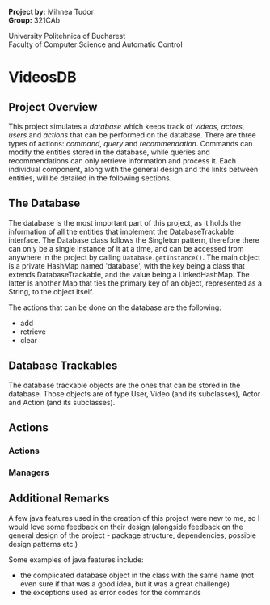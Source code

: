 **Project by:** Mihnea Tudor \
**Group:** 321CAb

University Politehnica of Bucharest \
Faculty of Computer Science and Automatic Control

# VideosDB

## Project Overview

This project simulates a *database* which keeps track of *videos*, *actors*, *users* and *actions* that can be performed
on the database.
There are three types of actions: *command*, *query* and *recommendation*. Commands can modify the entities stored in
the database, while queries and recommendations can only retrieve information and process it.
Each individual component, along with the general design and the links between entities, will be detailed in the
following sections.


## The Database

The database is the most important part of this project, as it holds the information of all the entities that implement
the DatabaseTrackable interface.
The Database class follows the Singleton pattern, therefore there can only be a single instance of it at a time, and can
be accessed from anywhere in the project by calling ```Database.getInstance()```.
The main object is a private HashMap named 'database', with the key being a class that
extends DatabaseTrackable, and the value being a LinkedHashMap. The latter is another Map that ties the primary key of
an object, represented as a String, to the object itself.

The actions that can be done on the database are the following:
 * add
 * retrieve
 * clear


## Database Trackables

The database trackable objects are the ones that can be stored in the database. Those objects are of type User, Video
(and its subclasses), Actor and Action (and its subclasses).


## Actions
### Actions
### Managers


## Additional Remarks

A few java features used in the creation of this project were new to me, so I would love some feedback on their design
(alongside feedback on the general design of the project - package structure, dependencies, possible design patterns
etc.)

Some examples of java features include:
 * the complicated database object in the class with the same name (not even sure if that was a good idea, but it was 
a great challenge)
 * the exceptions used as error codes for the commands
